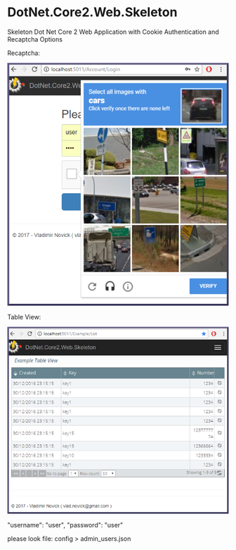 # DotNet.Core2.Web.Skeleton
Skeleton Dot Net Core 2 Web Application with  Cookie Authentication and Recaptcha Options

Recaptcha:

![Recaptcha Options](https://raw.githubusercontent.com/Vladimir-Novick/DotNet.Core2.Web.Skeleton/master/images/Recaptcha.png)

Table View:

![Recaptcha Options](https://raw.githubusercontent.com/Vladimir-Novick/DotNet.Core2.Web.Skeleton/master/images/table_view.png)

  "username": "user",
  "password": "user"
  
  please look file: config > admin_users.json



